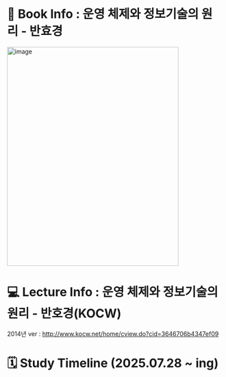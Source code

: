 # 📖 Book Info : 운영 체제와 정보기술의 원리 - 반효경
<img width="400" height="511" alt="image" src="https://github.com/user-attachments/assets/44961670-bbae-47fc-82c2-df8873f8c321" />

# 💻 Lecture Info : 운영 체제와 정보기술의 원리 - 반호경(KOCW)

2014년 ver : 
http://www.kocw.net/home/cview.do?cid=3646706b4347ef09

# 🗓️ Study Timeline (2025.07.28 ~ ing)
